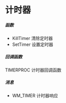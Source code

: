 # 计时器
##### 函数
- KillTimer 清除定时器
- SetTimer 设置定时器

##### 回调函数
TIMERPROC 计时器回调函数

##### 消息
- WM_TIMER 计时器响应
